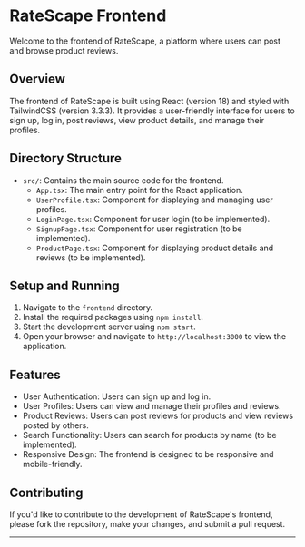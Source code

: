 # RateScape Frontend

Welcome to the frontend of RateScape, a platform where users can post and browse product reviews.

## Overview

The frontend of RateScape is built using React (version 18) and styled with TailwindCSS (version 3.3.3). It provides a user-friendly interface for users to sign up, log in, post reviews, view product details, and manage their profiles.

## Directory Structure

- `src/`: Contains the main source code for the frontend.
  - `App.tsx`: The main entry point for the React application.
  - `UserProfile.tsx`: Component for displaying and managing user profiles.
  - `LoginPage.tsx`: Component for user login (to be implemented).
  - `SignupPage.tsx`: Component for user registration (to be implemented).
  - `ProductPage.tsx`: Component for displaying product details and reviews (to be implemented).

## Setup and Running

1. Navigate to the `frontend` directory.
2. Install the required packages using `npm install`.
3. Start the development server using `npm start`.
4. Open your browser and navigate to `http://localhost:3000` to view the application.

## Features

- User Authentication: Users can sign up and log in.
- User Profiles: Users can view and manage their profiles and reviews.
- Product Reviews: Users can post reviews for products and view reviews posted by others.
- Search Functionality: Users can search for products by name (to be implemented).
- Responsive Design: The frontend is designed to be responsive and mobile-friendly.

## Contributing

If you'd like to contribute to the development of RateScape's frontend, please fork the repository, make your changes, and submit a pull request.

---
